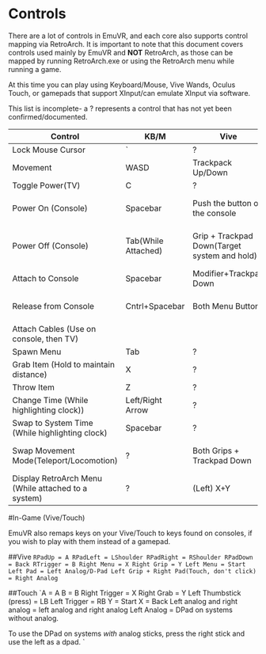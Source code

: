 # Controls

There are a lot of controls in EmuVR, and each core also supports control mapping via RetroArch. It is important to note that this document covers controls used mainly by EmuVR and **NOT** RetroArch, as those can be mapped by running RetroArch.exe or using the RetroArch menu while running a game.

At this time you can play using Keyboard/Mouse, Vive Wands, Oculus Touch, or gamepads that support XInput/can emulate XInput via software.


This list is incomplete- a ? represents a control that has not yet been confirmed/documented.

| Control | KB/M | Vive | Touch | Gamepad |
|---------|------|------|-------|---------|
| Lock Mouse Cursor | \` | ? | ? | ? |
| Movement | WASD | Trackpack Up/Down | Analong Up/Down | ? |
| Toggle Power(TV) | C | ? | ? | ? |
| Power On (Console) | Spacebar | Push the button on the console | Push the button on the console | A |
| Power Off (Console) | Tab(While Attached) | Grip + Trackpad Down(Target system and hold) | Trigger + A/X(Target system and hold)| A(Target system and hold)|
| Attach to Console | Spacebar | Modifier+Trackpad Down | Modifier+A/X | ? |
| Release from Console | Cntrl+Spacebar | Both Menu Buttons | ? | Both Analog Sticks |
| Attach Cables (Use on console, then TV) | 
| Spawn Menu | Tab | ? | ? | ? |
| Grab Item (Hold to maintain distance) | X | ? | ? | ? |
| Throw Item | Z | ? | ? | ? |
| Change Time (While highlighting clock)) | Left/Right Arrow | ? | ? | D-Pad Left/Right |
| Swap to System Time (While highlighting clock) | Spacebar | ? | ? | ? |
| Swap Movement Mode(Teleport/Locomotion) | ? | Both Grips + Trackpad Down | Both Triggers + A/X | ? |
| Display RetroArch Menu (While attached to a system) | ? | (Left) X+Y | Start + Select |


#In-Game (Vive/Touch)

EmuVR also remaps keys on your Vive/Touch to keys found on consoles, if you wish to play with them instead of a gamepad.

##Vive
`RPadUp = A
RPadLeft = LShoulder
RPadRight = RShoulder
RPadDown = Back
RTrigger = B
Right Menu = X
Right Grip = Y
Left Menu = Start
Left Pad = Left Analog/D-Pad
Left Grip + Right Pad(Touch, don't click) = Right Analog
`

##Touch
`A = A
B = B
Right Trigger = X
Right Grab = Y
Left Thumbstick (press) = LB
Left Trigger = RB
Y = Start
X = Back
Left analog and right analog = left analog and right analog
Left Analog = DPad on systems without analog.

To use the DPad on systems *with* analog sticks, press the right stick and use the left as a dpad.
`





